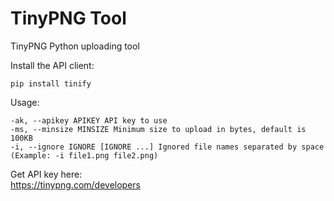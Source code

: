 # TinyPNG Tool

TinyPNG Python uploading tool

Install the API client:

```
pip install tinify
```

Usage:

```optional arguments:
-ak, --apikey APIKEY API key to use
-ms, --minsize MINSIZE Minimum size to upload in bytes, default is 100KB
-i, --ignore IGNORE [IGNORE ...] Ignored file names separated by space (Example: -i file1.png file2.png)
```

Get API key here:</br>
https://tinypng.com/developers
